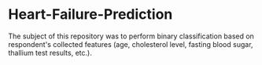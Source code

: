 # Heart-Failure-Prediction
The subject of this repository was to perform binary classification based on respondent's collected features (age, cholesterol level, fasting blood sugar, thallium test results, etc.).
